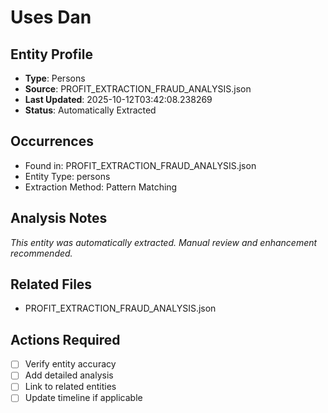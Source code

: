 # Uses Dan

## Entity Profile
- **Type**: Persons
- **Source**: PROFIT_EXTRACTION_FRAUD_ANALYSIS.json
- **Last Updated**: 2025-10-12T03:42:08.238269
- **Status**: Automatically Extracted

## Occurrences
- Found in: PROFIT_EXTRACTION_FRAUD_ANALYSIS.json
- Entity Type: persons
- Extraction Method: Pattern Matching

## Analysis Notes
*This entity was automatically extracted. Manual review and enhancement recommended.*

## Related Files
- PROFIT_EXTRACTION_FRAUD_ANALYSIS.json

## Actions Required
- [ ] Verify entity accuracy
- [ ] Add detailed analysis
- [ ] Link to related entities
- [ ] Update timeline if applicable
